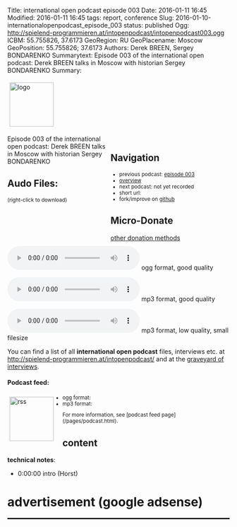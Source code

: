 Title: international open podcast episode 003
Date: 2016-01-11 16:45
Modified: 2016-01-11 16:45
tags: report, conference
Slug: 2016-01-10-internationalopenpodcast_episode_003
status: published
Ogg: http://spielend-programmieren.at/intopenpodcast/intopenpodcast003.ogg
ICBM: 55.755826, 37.6173
GeoRegion: RU
GeoPlacename: Moscow
GeoPosition: 55.755826; 37.6173
Authors: Derek BREEN, Sergey BONDARENKO
Summarytext: Episode 003 of the international open podcast: Derek BREEN talks in Moscow with historian Sergey BONDARENKO 
Summary: <div style="float: left; padding:5px"><img src="/images/international-open-podcast-logo.png" width="100" alt="logo"></div><div style="clear:both;"></div>
<div style="float:right; margin: 5px; padding: 5px; width:260px;">

<h2>Navigation</h2>
<small>
<ul>
<li>previous podcast: <a href="http://internationalopenmagazine.org/2016-01-07-internationalopenpodcast_episode_002.html">episode 003</a></li>
<li><a href="/category/podcast.html">overview</a></li>
<li>next podcast: not yet recorded</li>
<li>short url: <tt></tt></li>
<li>fork/improve on <a href="https://github.com/horstjens/internationalopenmagazine/blob/master/content/podcast/2016-01-10-internationalopenpodcast_episode_003.md">github</a></li>
</ul>
</small>
<h2>Micro-Donate</h2>
<a href="http://internationalopenmagazine.org/pages/donate.html">other donation methods</a><br>
<a class="FlattrButton" style="display:none;"
    title="International Open Podcast Episode 002"
    data-flattr-uid="horstjens"
    data-flattr-tags="podcast"
    data-flattr-category="podcast" href="http://internationalopenmagazine.org/2016-01-10-internationalopenpodcast_episode_003.html">International Open Podcast episode 003</a>
</div>

Episode 003 of the international open podcast: Derek BREEN talks in Moscow with historian Sergey BONDARENKO 
           
## Audo Files:
<small>(right-click to download)</small>

<audio src="http://spielend-programmieren.at/intopenpodcast/intopenpodcast003.ogg" controls="controls"></audio> ogg format, good quality

<audio src="http://spielend-programmieren.at/intopenpodcast/intopenpodcast003.mp3" controls="controls"></audio> mp3 format, good quality

<audio src="http://spielend-programmieren.at/intopenpodcast/intopenpodcast003_32kbps.mp3" controls="controls"></audio> mp3 format, low quality, small filesize

You can find a list of all **international open podcast** files, interviews etc. at <http://spielend-programmieren.at/intopenpodcast/> and at the [graveyard of interviews](http://internationalopenmagazine.org/2015-08-24-interview_graveyard.html).

#### Podcast feed:
<div style="float:left; padding:5px; margin-right:15px;"><img src="/images/rss.png" alt="rss" width="100"></div>
<small>
<ul>
  <li>ogg format: <http://spielend-programmieren.at/intopenpodcastogg.xml></li>
  <li>mp3 format: <http://spielend-programmieren.at/intopenpodcast.xml></li>
</ul>
For more information, see [podcast feed page](/pages/podcast.html).
</small>

## content

**technical notes**: 

  * <pc-ts>0:00:00</pc-ts> intro (Horst)
  

# advertisement (google adsense)

<hr style="height: 3px;">

<script async src="//pagead2.googlesyndication.com/pagead/js/adsbygoogle.js"></script>
<!-- intopenmag-unten -->
<ins class="adsbygoogle"
     style="display:inline-block;width:728px;height:90px"
     data-ad-client="ca-pub-3535173094498375"
     data-ad-slot="7210184316"></ins>
<script>
(adsbygoogle = window.adsbygoogle || []).push({});
</script>

